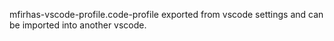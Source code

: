 mfirhas-vscode-profile.code-profile exported from vscode settings and can be imported into another vscode.
